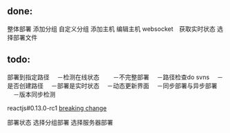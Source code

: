 ## done:
整体部署
添加分组
自定义分组
添加主机
编辑主机
websocket　获取实时状态
选择部署文件

## todo:
部署到指定路径
　－检测在线状态
　　－不完整部署
　－路径检查do svns
　－是否创建路径
　－部署是实时状态
　－动态更新界面
　－同步部署与异步部署
　－版本同步检测

reactjs#0.13.0-rc1 [breaking change](http://facebook.github.io/react/blog/2015/02/24/react-v0.13-rc1.html)


部署状态
选择分组部署
选择服务器部署